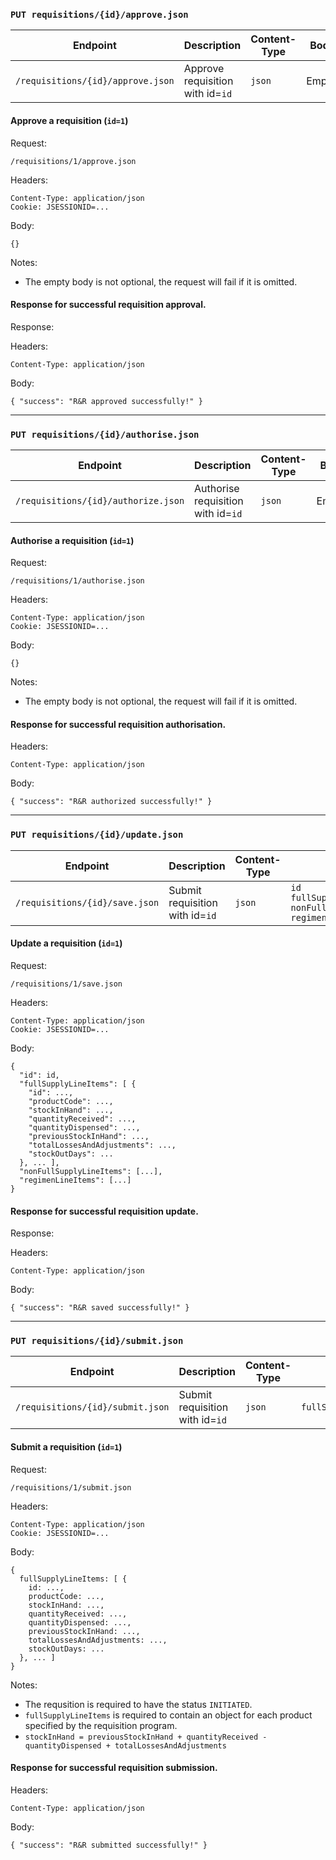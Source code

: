 <div id='put-approve'/>

### `PUT requisitions/{id}/approve.json`

| Endpoint                          | Description                      | Content-Type | Body   |
| --------------------------------- | -------------------------------- | ------------ | ------ |
| `/requisitions/{id}/approve.json` | Approve requisition with id=`id` | `json`       | Empty. |

#### Approve a requisition (`id=1`)

Request:

```
/requisitions/1/approve.json
```

Headers:

```
Content-Type: application/json
Cookie: JSESSIONID=...
```

Body:

```
{}
```

Notes:

- The empty body is not optional, the request will fail if it is omitted.

#### Response for successful requisition approval.

Response:

Headers:

```
Content-Type: application/json
```

Body:

```
{ "success": "R&R approved successfully!" }
```

---

<div id='put-authorise'/>

### `PUT requisitions/{id}/authorise.json`

| Endpoint                            | Description                        | Content-Type | Body   |
| ----------------------------------- | ---------------------------------- | ------------ | ------ |
| `/requisitions/{id}/authorize.json` | Authorise requisition with id=`id` | `json`       | Empty. |

#### Authorise a requisition (`id=1`)

Request:

```
/requisitions/1/authorise.json
```

Headers:

```
Content-Type: application/json
Cookie: JSESSIONID=...
```

Body:

```
{}
```

Notes:

- The empty body is not optional, the request will fail if it is omitted.

#### Response for successful requisition authorisation.

Headers:

```
Content-Type: application/json
```

Body:

```
{ "success": "R&R authorized successfully!" }
```

---

<div id='put-update'/>

### `PUT requisitions/{id}/update.json`

| Endpoint                       | Description                     | Content-Type | Body                                                                            |
| ------------------------------ | ------------------------------- | ------------ | ------------------------------------------------------------------------------- |
| `/requisitions/{id}/save.json` | Submit requisition with id=`id` | `json`       | `id`<br>`fullSupplyLineItems`<br>`nonFullSupplyLineItems`<br>`regimenLineItems` |

#### Update a requisition (`id=1`)

Request:

```
/requisitions/1/save.json
```

Headers:

```
Content-Type: application/json
Cookie: JSESSIONID=...
```

Body:

```
{
  "id": id,
  "fullSupplyLineItems": [ {
    "id": ...,
    "productCode": ...,
    "stockInHand": ...,
    "quantityReceived": ...,
    "quantityDispensed": ...,
    "previousStockInHand": ...,
    "totalLossesAndAdjustments": ...,
    "stockOutDays": ...
  }, ... ],
  "nonFullSupplyLineItems": [...],
  "regimenLineItems": [...]
}
```

#### Response for successful requisition update.

Response:

Headers:

```
Content-Type: application/json
```

Body:

```
{ "success": "R&R saved successfully!" }
```

---

<div id='put-submit'/>

### `PUT requisitions/{id}/submit.json`

| Endpoint                         | Description                     | Content-Type | Body                  |
| -------------------------------- | ------------------------------- | ------------ | --------------------- |
| `/requisitions/{id}/submit.json` | Submit requisition with id=`id` | `json`       | `fullSupplyLineItems` |

#### Submit a requisition (`id=1`)

Request:

```
/requisitions/1/submit.json
```

Headers:

```
Content-Type: application/json
Cookie: JSESSIONID=...
```

Body:

```
{
  fullSupplyLineItems: [ {
    id: ...,
    productCode: ...,
    stockInHand: ...,
    quantityReceived: ...,
    quantityDispensed: ...,
    previousStockInHand: ...,
    totalLossesAndAdjustments: ...,
    stockOutDays: ...
  }, ... ]
}
```

Notes:

- The requsition is required to have the status `INITIATED`.
- `fullSupplyLineItems` is required to contain an object for each product specified by the requisition program.
- `stockInHand = previousStockInHand + quantityReceived - quantityDispensed + totalLossesAndAdjustments`

#### Response for successful requisition submission.

Headers:

```
Content-Type: application/json
```

Body:

```
{ "success": "R&R submitted successfully!" }
```
